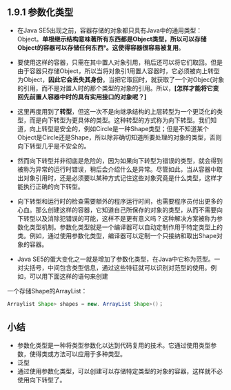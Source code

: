 ## 1.9.1 参数化类型


- 在Java SE5出现之前，容器存储的对象都只具有Java中的通用类型：Object。**单根继示结构意味著所有东西都是Object类型，所以可以存储Object的容器可以存储任何东西°。这使得容器很容易被复用**。

- 要使用这样的容器，只需在其中置人对象引用，稍后还可以将它们取回。但是由于容器只存储Object，所以当将对象引1用置人容器时，它必须被向上转型为Object，**因此它会丢失其身份**。当把它取回时，就获取了一个对Objec(对象的引用，而不是对置人时的那个类型的对象的引用。所以，**[怎样才能将它变回先前置人容器中时的具有实用接口的对象呢？]**

- 这里再度用到了**转型**，但这一次不是向继承结构的上层转型为一个更泛化的类型，而是向下转型为更具体的类型。这种转型的方式称为向下转型。我们知道，向上转型是安全的，例如Circle是一种Shape类型；但是不知道某个Object是Circle还是Shape，所以除非确切知道所要处理的对象的类型，否则向下转型几乎是不安全的。

- 然而向下转型并非彻底是危险的，因为如果向下转型为错误的类型，就会得到被称为异常的运行时错误，稍后会介绍什么是异常。尽管如此，当从容器中取出对象引用时，还是必须要以某种方式记住这些对象究竟是什么类型，这样才能执行正确的向下转型。

- 向下转型和运行时的检查需要额外的程序运行时间，也需要程序员付出更多的心血。那么创建这样的容器，它知道自己所保存的对象的类型，从而不需要向下转型以及消除犯错误的可能，这样不是更有意义吗？这种解决方案被称为参数化类型机制。参数化类型就是一个编译器可以自动定制作用于特定类型上的类。例如，通过使用参数化类型，编译器可以定制一个只接纳和取出Shape对象的容器。

- Java SE5的蛋大变化之一就是增加了参数化类型，在Java中它称为范型。一对尖括号，中间包含类型信息，通过这些特征就可以识别对范型的使用。例如，可以用下面这样的语句来创建
  
一个存储Shape的ArrayList：
```java
Arraylist Shape> shapes = new. ArrayList Shape>()；
```

## 小结
- 参数化类型是一种将类型参数化以达到代码复用的技术。它通过使用类型参数，使得类或方法可以应用于多种类型。
- 泛型
- 通过使用参数化类型，可以创建可以存储特定类型的对象的容器，这样就不必使用向下转型了。